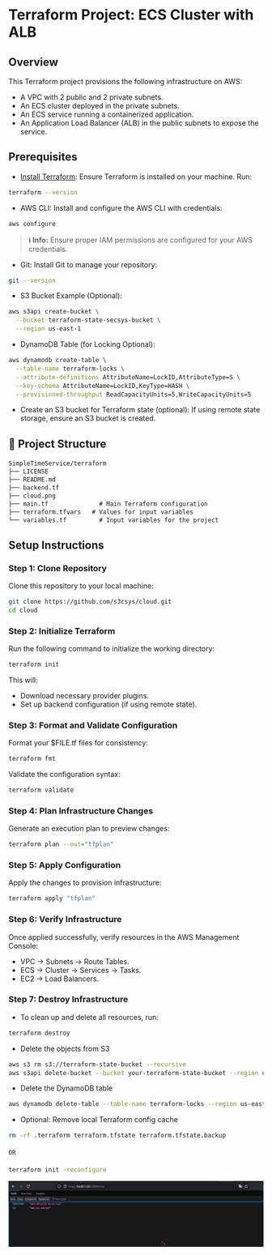 # Terraform Project: ECS Cluster with ALB

## Overview

This Terraform project provisions the following infrastructure on AWS:
- A VPC with 2 public and 2 private subnets.
- An ECS cluster deployed in the private subnets.
- An ECS service running a containerized application.
- An Application Load Balancer (ALB) in the public subnets to expose the service.

## Prerequisites

- [Install Terraform](https://secsys.pages.dev/posts/terraform/#-installing-terraform-on-linux): Ensure Terraform is installed on your machine. Run:

```bash
terraform --version
```

- AWS CLI: Install and configure the AWS CLI with credentials:

```bash
aws configure
```

> **ℹ️ Info:** Ensure proper IAM permissions are configured for your AWS credentials.

- Git: Install Git to manage your repository:

```bash
git --version
```

- S3 Bucket Example (Optional):

```bash
aws s3api create-bucket \
  --bucket terraform-state-secsys-bucket \
  --region us-east-1
```

- DynamoDB Table (for Locking Optional):

```bash
aws dynamodb create-table \
  --table-name terraform-locks \
  --attribute-definitions AttributeName=LockID,AttributeType=S \
  --key-schema AttributeName=LockID,KeyType=HASH \
  --provisioned-throughput ReadCapacityUnits=5,WriteCapacityUnits=5
```

- Create an S3 bucket for Terraform state (optional): If using remote state storage, ensure an S3 bucket is created.

## 📁 Project Structure

```
SimpleTimeService/terraform
├── LICENSE
├── README.md
├── backend.tf
├── cloud.png
├── main.tf 	         # Main Terraform configuration
├── terraform.tfvars   # Values for input variables
└── variables.tf 	     # Input variables for the project
```

## Setup Instructions

### Step 1: Clone Repository

Clone this repository to your local machine:

```bash
git clone https://github.com/s3csys/cloud.git
cd cloud
```

### Step 2: Initialize Terraform

Run the following command to initialize the working directory:

```bash
terraform init
```

This will:

- Download necessary provider plugins.
- Set up backend configuration (if using remote state).

### Step 3: Format and Validate Configuration

Format your $FILE.tf files for consistency:

```bash
terraform fmt
```

Validate the configuration syntax:

```bash
terraform validate
```

### Step 4: Plan Infrastructure Changes

Generate an execution plan to preview changes:

```bash
terraform plan --out="tfplan"
```

### Step 5: Apply Configuration

Apply the changes to provision infrastructure:

```bash
terraform apply "tfplan"
```

### Step 6: Verify Infrastructure

Once applied successfully, verify resources in the AWS Management Console:

- VPC → Subnets → Route Tables.
- ECS → Cluster → Services → Tasks.
- EC2 → Load Balancers.

### Step 7: Destroy Infrastructure

- To clean up and delete all resources, run:

```bash
terraform destroy
```

- Delete the objects from S3

```bash
aws s3 rm s3://terraform-state-bucket --recursive
aws s3api delete-bucket --bucket your-terraform-state-bucket --region us-east-1
```

- Delete the DynamoDB table

```bash
aws dynamodb delete-table --table-name terraform-locks --region us-east-1
```

- Optional: Remove local Terraform config cache

```bash
rm -rf .terraform terraform.tfstate terraform.tfstate.backup

OR 

terraform init -reconfigure
```


![cloud](cloud.png)